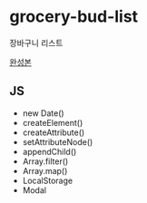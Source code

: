 # grocery-bud-list

장바구니 리스트

<a href="https://shimmering-alpaca-809b94.netlify.app/">완성본</a>

## JS

- new Date()
- createElement()
- createAttribute()
- setAttributeNode()
- appendChild()
- Array.filter()
- Array.map()
- LocalStorage
- Modal
